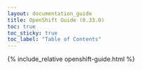 ```yaml
---
layout: documentation_guide
title: OpenShift Guide (0.33.0)
toc: true
toc_sticky: true
toc_label: "Table of Contents"
---
```


{% include_relative openshift-guide.html %}

